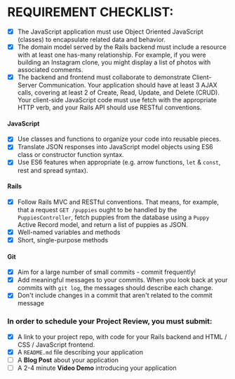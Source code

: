 # REQUIREMENT CHECKLIST:

- [x] The JavaScript application must use Object Oriented JavaScript (classes) to encapsulate related data and behavior.
- [x] The domain model served by the Rails backend must include a resource with at least one has-many relationship. For example, if you were building an Instagram clone, you might display a list of photos with associated comments.
- [x] The backend and frontend must collaborate to demonstrate Client-Server Communication. Your application should have at least 3 AJAX calls, covering at least 2 of Create, Read, Update, and Delete (CRUD). Your client-side JavaScript code must use fetch with the appropriate HTTP verb, and your Rails API should use RESTful conventions.

#### JavaScript

- [x] Use classes and functions to organize your code into reusable pieces.
- [x] Translate JSON responses into JavaScript model objects using ES6 class or constructor function syntax.
- [x] Use ES6 features when appropriate (e.g. arrow functions, `let` & `const`, rest and spread syntax).

#### Rails

- [x] Follow Rails MVC and RESTful conventions. That means, for example, that a request `GET /puppies` ought to be handled by the `PuppiesController`, fetch puppies from the database using a `Puppy` Active Record model, and return a list of puppies as JSON.
- [x] Well-named variables and methods
- [x] Short, single-purpose methods

#### Git

- [x] Aim for a large number of small commits - commit frequently!
- [x] Add meaningful messages to your commits. When you look back at your commits with `git log`, the messages should describe each change.
- [x] Don't include changes in a commit that aren't related to the commit message

### In order to schedule your Project Review, you must submit:

- [x] A link to your project repo, with code for your Rails backend and HTML / CSS / JavaScript frontend.
- [x] A `README.md` file describing your application
- [ ] A **Blog Post** about your application
- [ ] A 2-4 minute **Video Demo** introducing your application